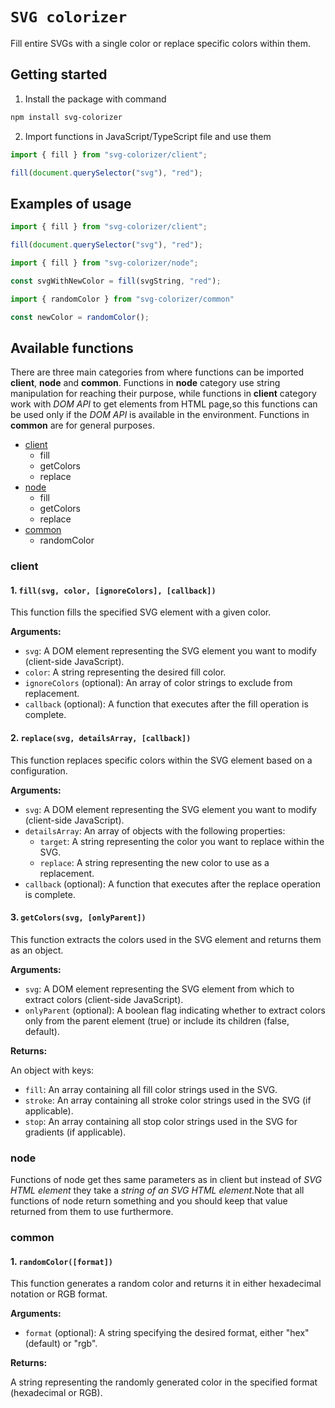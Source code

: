 # `SVG colorizer`

Fill entire SVGs with a single color or replace specific colors within them.

## Getting started

1. Install the package with command

```bash
npm install svg-colorizer
```

2. Import functions in JavaScript/TypeScript file and use them

```javascript
import { fill } from "svg-colorizer/client";

fill(document.querySelector("svg"), "red");
```

## Examples of usage

```javascript
import { fill } from "svg-colorizer/client";

fill(document.querySelector("svg"), "red");
```

```javascript
import { fill } from "svg-colorizer/node";

const svgWithNewColor = fill(svgString, "red");
```

```javascript
import { randomColor } from "svg-colorizer/common"

const newColor = randomColor();
```

## Available functions

There are three main categories from where functions can be imported **client**, **node** and **common**.
Functions in **node** category use string manipulation for reaching their purpose, while functions in **client** category work with *DOM API* to get elements from HTML page,so this functions can be used only if the *DOM API* is available in the environment. Functions in **common** are for general purposes.

- [client](#client)
  - fill
  - getColors
  - replace
- [node](#node)
  - fill
  - getColors
  - replace
- [common](#common)
  - randomColor

### client 

#### 1. `fill(svg, color, [ignoreColors], [callback])`

This function fills the specified SVG element with a given color.

**Arguments:**

* `svg`: A DOM element representing the SVG element you want to modify (client-side JavaScript).
* `color`: A string representing the desired fill color.
* `ignoreColors` (optional): An array of color strings to exclude from replacement.
* `callback` (optional): A function that executes after the fill operation is complete.


#### 2. `replace(svg, detailsArray, [callback])`

This function replaces specific colors within the SVG element based on a configuration.

**Arguments:**

* `svg`: A DOM element representing the SVG element you want to modify (client-side JavaScript).
* `detailsArray`: An array of objects with the following properties:
    * `target`: A string representing the color you want to replace within the SVG.
    * `replace`: A string representing the new color to use as a replacement.
* `callback` (optional): A function that executes after the replace operation is complete.

#### 3. `getColors(svg, [onlyParent])`

This function extracts the colors used in the SVG element and returns them as an object.

**Arguments:**

* `svg`: A DOM element representing the SVG element from which to extract colors (client-side JavaScript).
* `onlyParent` (optional): A boolean flag indicating whether to extract colors only from the parent element (true) or include its children (false, default).

**Returns:**

An object with keys:

* `fill`: An array containing all fill color strings used in the SVG.
* `stroke`: An array containing all stroke color strings used in the SVG (if applicable).
* `stop`: An array containing all stop color strings used in the SVG for gradients (if applicable).

### node
Functions of node get thes same parameters as in client but instead of *SVG HTML element* they take a *string of an SVG HTML element*.Note that all functions of node return something and you should keep that value returned from them to use furthermore.

### common
#### 1. `randomColor([format])`

This function generates a random color and returns it in either hexadecimal notation or RGB format.

**Arguments:**

* `format` (optional): A string specifying the desired format, either "hex" (default) or "rgb".

**Returns:**

A string representing the randomly generated color in the specified format (hexadecimal or RGB).